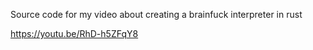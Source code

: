 Source code for my video about creating a brainfuck interpreter in rust

https://youtu.be/RhD-h5ZFqY8
